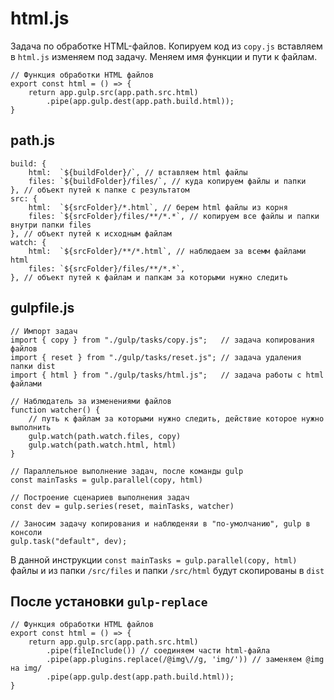 # html.js
Задача по обработке HTML-файлов. Копируем код из `copy.js` вставляем в `html.js` изменяем под задачу. Меняем имя функции и пути к файлам.

    // Функция обработки HTML файлов
    export const html = () => {
        return app.gulp.src(app.path.src.html)
            .pipe(app.gulp.dest(app.path.build.html));
    }

## path.js

    build: {
        html:  `${buildFolder}/`, // вставляем html файлы
        files: `${buildFolder}/files/`, // куда копируем файлы и папки
    }, // объект путей к папке с результатом
    src: {
        html:  `${srcFolder}/*.html`, // берем html файлы из корня
        files: `${srcFolder}/files/**/*.*`, // копируем все файлы и папки внутри папки files
    }, // объект путей к исходным файлам
    watch: {
        html:  `${srcFolder}/**/*.html`, // наблюдаем за всемм файлами html
        files: `${srcFolder}/files/**/*.*`,
    }, // объект путей к файлам и папкам за которыми нужно следить

## gulpfile.js

    // Импорт задач
    import { copy } from "./gulp/tasks/copy.js";   // задача копирования файлов
    import { reset } from "./gulp/tasks/reset.js"; // задача удаления папки dist
    import { html } from "./gulp/tasks/html.js";   // задача работы с html файлами

    // Наблюдатель за изменениями файлов
    function watcher() {
        // путь к файлам за которыми нужно следить, действие которое нужно выполнить
        gulp.watch(path.watch.files, copy)
        gulp.watch(path.watch.html, html)
    }

    // Параллельное выполнение задач, после команды gulp
    const mainTasks = gulp.parallel(copy, html)

    // Построение сценариев выполнения задач
    const dev = gulp.series(reset, mainTasks, watcher)

    // Заносим задачу копирования и наблюденяи в "по-умолчанию", gulp в консоли
    gulp.task("default", dev);

В данной инструкции `const mainTasks = gulp.parallel(copy, html)` файлы и из папки `/src/files` и папки `/src/html` будут скопированы в `dist`

## После установки `gulp-replace`

    // Функция обработки HTML файлов
    export const html = () => {
        return app.gulp.src(app.path.src.html)
            .pipe(fileInclude()) // соединяем части html-файла
            .pipe(app.plugins.replace(/@img\//g, 'img/')) // заменяем @img на img/
            .pipe(app.gulp.dest(app.path.build.html));
    }
